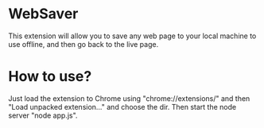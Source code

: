 # WebSaver
This extension will allow you to save any web page to your local machine to use offline, and then go back to the live page.

# How to use?
Just load the extension to Chrome using "chrome://extensions/" and then "Load unpacked extension…" and choose the dir.
Then start the node server "node app.js".
